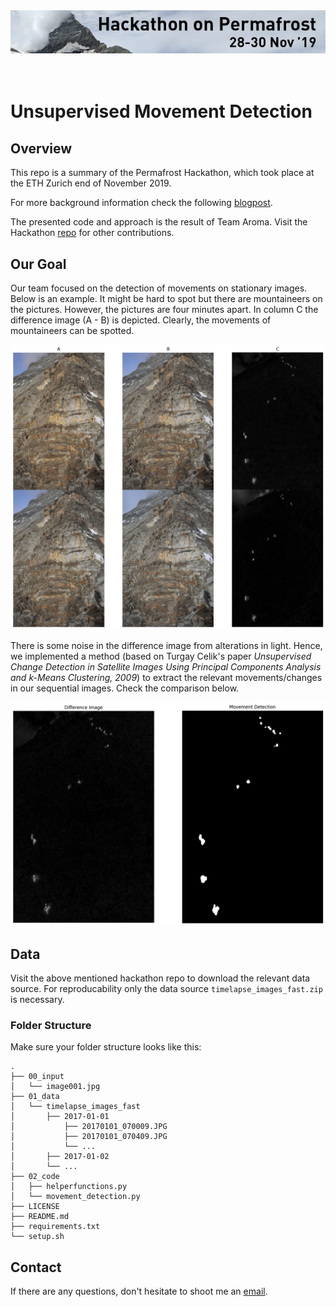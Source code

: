 <div>
<img src="./00_input/image001.jpg" alt="header" width="750"/>
</div>
<br>
<br>

# Unsupervised Movement Detection

## Overview
This repo is a summary of the Permafrost Hackathon, which took place at the ETH Zurich end of November 2019.

For more background information check the following [blogpost](https://www.statworx.com/ch/blog).

The presented code and approach is the result of Team Aroma.
Visit the Hackathon [repo](https://github.com/ETHZ-TEC/permafrostanalytics) for other contributions.

## Our Goal

Our team focused on the detection of movements on stationary images. Below is an example. It might be hard to spot but there are mountaineers on the pictures. However, the pictures are four minutes apart. In column C the difference image (A - B) is depicted. Clearly, the movements of mountaineers can be spotted.

![img1](00_input/movement.png)

There is some noise in the difference image from alterations in light. Hence, we implemented a method (based on Turgay Celik's paper *Unsupervised Change Detection in Satellite Images Using Principal Components Analysis and k-Means Clustering, 2009*) to extract the relevant movements/changes in our sequential images. Check the comparison below. 


![img2](00_input/change_map_exmpl1.png)

## Data
Visit the above mentioned hackathon repo to download the relevant data source.
For reproducability only the data source `timelapse_images_fast.zip` is necessary.

### Folder Structure
Make sure your folder structure looks like this:

```
.
├── 00_input
│   └── image001.jpg
├── 01_data
│   └── timelapse_images_fast
│       ├── 2017-01-01
│           ├── 20170101_070009.JPG
│           ├── 20170101_070409.JPG
│           └── ...
│       ├── 2017-01-02
│       └── ...
├── 02_code
│   ├── helperfunctions.py
│   └── movement_detection.py
├── LICENSE
├── README.md
├── requirements.txt
└── setup.sh
```

## Contact
If there are any questions, don't hesitate to shoot me an [email](fran.peric@statworx.com).